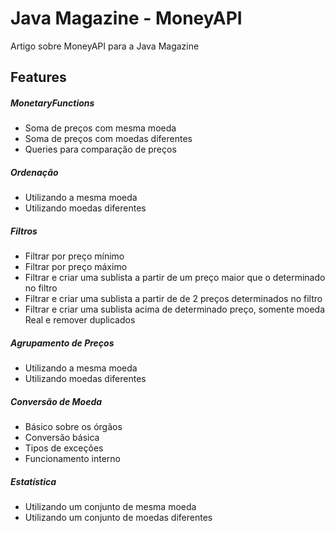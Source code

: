 # Java Magazine - MoneyAPI
Artigo sobre MoneyAPI para a Java Magazine

## Features ##

##### MonetaryFunctions #####
  - Soma de preços com mesma moeda
  - Soma de preços com moedas diferentes
  - Queries para comparação de preços
##### Ordenação #####
  - Utilizando a mesma moeda
  - Utilizando moedas diferentes
##### Filtros #####
  - Filtrar por preço mínimo
  - Filtrar por preço máximo
  - Filtrar e criar uma sublista a partir de um preço maior que o determinado no filtro
  - Filtrar e criar uma sublista a partir de de 2 preços determinados no filtro
  - Filtrar e criar uma sublista acima de determinado preço, somente moeda Real e remover duplicados
##### Agrupamento de Preços #####
  - Utilizando a mesma moeda
  - Utilizando moedas diferentes
##### Conversão de Moeda #####
  - Básico sobre os órgãos
  - Conversão básica
  - Tipos de exceções
  - Funcionamento interno
##### Estatística #####
  - Utilizando um conjunto de mesma moeda
  - Utilizando um conjunto de moedas diferentes

